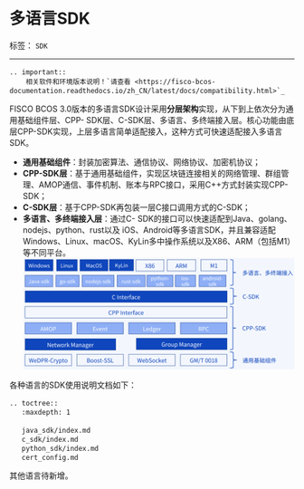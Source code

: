 # 多语言SDK

标签： ``SDK``

----

```eval_rst
.. important::
    相关软件和环境版本说明！`请查看 <https://fisco-bcos-documentation.readthedocs.io/zh_CN/latest/docs/compatibility.html>`_
```

FISCO BCOS 3.0版本的多语言SDK设计采用**分层架构**实现，从下到上依次分为通用基础组件层、CPP- SDK层、C-SDK层、多语言、多终端接入层。核心功能由底层CPP-SDK实现，上层多语言简单适配接入，这种方式可快速适配接入多语言SDK。

- **通用基础组件**：封装加密算法、通信协议、网络协议、加密机协议；
- **CPP-SDK层**：基于通用基础组件，实现区块链连接相关的网络管理、群组管理、AMOP通信、事件机制、账本与RPC接口，采用C++方式封装实现CPP-SDK；
- **C-SDK层**：基于CPP-SDK再包装一层C接口调用方式的C-SDK；
- **多语言、多终端接入层**：通过C- SDK的接口可以快速适配到Java、golang、nodejs、python、rust以及 iOS、Android等多语言SDK，并且兼容适配Windows、Linux、macOS、KyLin多中操作系统以及X86、ARM（包括M1）等不同平台。
![](../../../images/develop/sdk_layered_architecture.png)

各种语言的SDK使用说明文档如下：

```eval_rst
.. toctree::
   :maxdepth: 1

   java_sdk/index.md
   c_sdk/index.md
   python_sdk/index.md
   cert_config.md
```

其他语言待新增。
